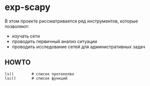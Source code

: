 # exp-scapy
В этом проекте риссматривается ряд инструментов, которые позволяют:
- изучать сети
- проводить первичный анализ ситуации
- проводить исследование сетей для административных задач


## HOWTO
````
ls()        # список протоколво
lsc()       # список функций
````
